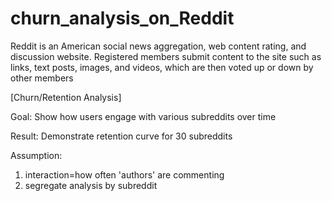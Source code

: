 # churn_analysis_on_Reddit

Reddit is an American social news aggregation, web content rating, and discussion website. Registered members submit content to the site such as links, text posts, images, and videos, which are then voted up or down by other members

[Churn/Retention Analysis] 

Goal: Show how users engage with various subreddits over time 

Result: Demonstrate retention curve for 30 subreddits


Assumption: 
1. interaction=how often 'authors' are commenting 
2. segregate analysis by subreddit

